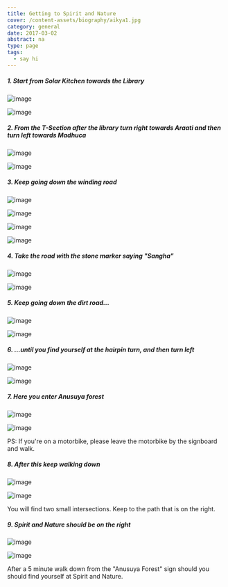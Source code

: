 ```yaml
---
title: Getting to Spirit and Nature
cover: /content-assets/biography/aikya1.jpg
category: general
date: 2017-03-02
abstract: na
type: page
tags:
  - say hi
---
```


##### 1. Start from Solar Kitchen towards the Library

![image](/content-assets/getting-to-spirit-and-nature/1img_1024X768.jpg)

![image](/content-assets/getting-to-spirit-and-nature/2img_1024X768.jpg)

##### 2. From the T-Section after the library turn right towards Araati and then turn left towards Madhuca

![image](/content-assets/getting-to-spirit-and-nature/3img_1024X768.jpg)

![image](/content-assets/getting-to-spirit-and-nature/4img_1024X768.jpg)

##### 3. Keep going down the winding road

![image](/content-assets/getting-to-spirit-and-nature/5img_1024X768.jpg)

![image](/content-assets/getting-to-spirit-and-nature/6img_1024X768.jpg)

![image](/content-assets/getting-to-spirit-and-nature/7img_1024X768.jpg)

![image](/content-assets/getting-to-spirit-and-nature/8img_1024X768.jpg)

##### 4. Take the road with the stone marker saying "Sangha"

![image](/content-assets/getting-to-spirit-and-nature/9img_1024X768.jpg)

![image](/content-assets/getting-to-spirit-and-nature/10img_1024X768.jpg)

##### 5. Keep going down the dirt road...

![image](/content-assets/getting-to-spirit-and-nature/11img_1024X768.jpg)

![image](/content-assets/getting-to-spirit-and-nature/12img_1024X768.jpg)

##### 6. ...until you find yourself at the hairpin turn, and then turn left

![image](/content-assets/getting-to-spirit-and-nature/13img_1024X768.jpg)

![image](/content-assets/getting-to-spirit-and-nature/14img_1024X768.jpg)

##### 7. Here you enter Anusuya forest

![image](/content-assets/getting-to-spirit-and-nature/15img_1024X768.jpg)

![image](/content-assets/getting-to-spirit-and-nature/16img_1024X768.jpg)

PS: If you're on a motorbike, please leave the motorbike by the signboard and walk.

##### 8. After this keep walking down

![image](/content-assets/getting-to-spirit-and-nature/17img_1024X768.jpg)

![image](/content-assets/getting-to-spirit-and-nature/18img_1024X768.jpg)

You will find two small intersections. Keep to the path that is on the right.

##### 9. Spirit and Nature should be on the right

![image](/content-assets/getting-to-spirit-and-nature/19img_1024X768.jpg)

![image](/content-assets/getting-to-spirit-and-nature/20img_1024X768.jpg)

After a 5 minute walk down from the "Anusuya Forest" sign should you should find yourself at Spirit and Nature.